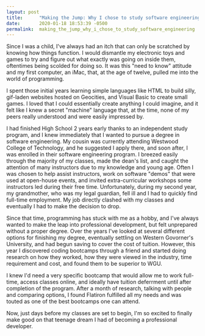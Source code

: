 ```yaml
---
layout: post
title:      "Making the Jump: Why I chose to study software engineering"
date:       2020-01-18 18:53:39 -0500
permalink:  making_the_jump_why_i_chose_to_study_software_engineering
---
```



Since I was a child, I've always had an itch that can only be scratched by knowing how things function. I would dismantle my electronic toys and games to try and figure out what exactly was going on inside them, oftentimes being scolded for doing so. It was this "need to know" attitude and my first computer, an iMac, that, at the age of twelve, pulled me into the world of programming.

I spent those initial years learning simple languages like HTML to build silly, gif-laden websites hosted on Geocities, and Visual Basic to create small games. I loved that I could essentially create anything I could imagine, and it felt like I knew a secret "machine" language that, at the time, none of my peers really understood and were easily impressed by. 

I had finished High School 2 years early thanks to an independent study program, and I knew immediately that I wanted to pursue a degree in software engineering. My cousin was currently attending Westwood College of Technology, and he suggested I apply there, and soon after, I was enrolled in their software engineering program. I breezed easily through the majority of my classes, made the dean's list, and caught the attention of many instructors due to my knowledge and young age. Often I was chosen to help assist instructors, work on software "demos" that were used at open-house events, and invited extra-curricular workshops some instructors led during their free time. Unfortunately, during my second year, my grandmother, who was my legal guardian, fell ill and I had to quickly find full-time employment. My job directly clashed with my classes and eventually I had to make the decision to drop.

Since that time, programming has stuck with me as a hobby, and I've always wanted to make the leap into professional development, but felt unprepared without a proper degree. Over the years I've looked at several different options for finishing my degree, eventually settling on Western Govorner's University, and had begun saving to cover the cost of tuition. However, this year I discovered coding bootcamps through a friend and started doing research on how they worked, how they were viewed in the industry, time requirement and cost, and found them to be superior to WGU. 

I knew I'd need a very specific bootcamp that would allow me to work full-time, access classes online, and ideally have tuition deferrment until after completion of the program. After a month of research, talking with people and comparing options, I found Flatiron fulfilled all my needs and was touted as one of the best bootcamps one can attend. 

Now, just days before my classes are set to begin, I'm so excited to finally make good on that teenage dream I had of becoming a professional developer. 


